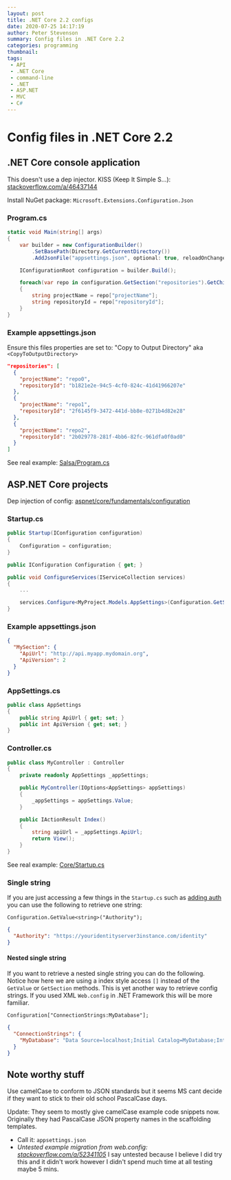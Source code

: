 ```yaml
---
layout: post
title: .NET Core 2.2 configs
date: 2020-07-25 14:17:19
author: Peter Stevenson
summary: Config files in .NET Core 2.2
categories: programming
thumbnail:
tags:
 - API
 - .NET Core
 - command-line
 - .NET
 - ASP.NET
 - MVC
 - C#
---
```


# Config files in .NET Core 2.2

## .NET Core console application

This doesn't use a dep injector. KISS (Keep It Simple S...): [stackoverflow.com/a/46437144](https://stackoverflow.com/a/46437144)

Install NuGet package: `Microsoft.Extensions.Configuration.Json`

### Program.cs

```csharp
static void Main(string[] args)
{
    var builder = new ConfigurationBuilder()
        .SetBasePath(Directory.GetCurrentDirectory())
        .AddJsonFile("appsettings.json", optional: true, reloadOnChange: true);

    IConfigurationRoot configuration = builder.Build();

    foreach(var repo in configuration.GetSection("repositories").GetChildren())
    {
        string projectName = repo["projectName"];
        string repositoryId = repo["repositoryId"];
    }
}
```

### Example appsettings.json

Ensure this files properties are set to: "Copy to Output Directory" aka `<CopyToOutputDirectory>`

```json
"repositories": [
  {
    "projectName": "repo0",
    "repositoryId": "b1821e2e-94c5-4cf0-824c-41d41966207e"
  },
  {
    "projectName": "repo1",
    "repositoryId": "2f6145f9-3472-441d-bb8e-0271b4d82e28"
  },
  {
    "projectName": "repo2",
    "repositoryId": "2b029778-281f-4bb6-82fc-961dfa0f0ad0"
  }
]
```

See real example: [Salsa/Program.cs](https://bitbucket.org/2E0PGS/salsa/src/master/Salsa/Program.cs)

## ASP.NET Core projects

Dep injection of config: [aspnet/core/fundamentals/configuration](https://docs.microsoft.com/en-us/aspnet/core/fundamentals/configuration/index?view=aspnetcore-2.2)

### Startup.cs

```csharp
public Startup(IConfiguration configuration)
{
    Configuration = configuration;
}

public IConfiguration Configuration { get; }

public void ConfigureServices(IServiceCollection services)
{
    ...

    services.Configure<MyProject.Models.AppSettings>(Configuration.GetSection("MySection"));
}
```

### Example appsettings.json

```json
{
  "MySection": {
    "ApiUrl": "http://api.myapp.mydomain.org",
    "ApiVersion": 2
  }
}
```

### AppSettings.cs

```csharp
public class AppSettings
{
    public string ApiUrl { get; set; }
    public int ApiVersion { get; set; }
}
```

### Controller.cs

```csharp
public class MyController : Controller
{
    private readonly AppSettings _appSettings;

    public MyController(IOptions<AppSettings> appSettings)
    {
        _appSettings = appSettings.Value;
    }

    public IActionResult Index()
    {
        string apiUrl = _appSettings.ApiUrl;
        return View();
    }
}
```

See real example: [Core/Startup.cs](https://bitbucket.org/2E0PGS/core/src/master/Core/Startup.cs)

### Single string

If you are just accessing a few things in the `Startup.cs` such as [adding auth](https://2e0pgs.github.io/blog/programming/2020/09/27/aspnet-core-2-2-angular-identityserver3/) you can use the following to retrieve one string:

`Configuration.GetValue<string>("Authority");`

```json
{
  "Authority": "https://youridentityserver3instance.com/identity"
}
```

#### Nested single string

If you want to retrieve a nested single string you can do the following. Notice how here we are using a index style access `[]` instead of the `GetValue` or `GetSection` methods. This is yet another way to retrieve config strings. If you used XML `Web.config` in .NET Framework this will be more familiar.

`Configuration["ConnectionStrings:MyDatabase"];`

```json
{
  "ConnectionStrings": {
    "MyDatabase": "Data Source=localhost;Initial Catalog=MyDatabase;Integrated Security=True"
  }
}
```

## Note worthy stuff

Use camelCase to conform to JSON standards but it seems MS cant decide if they want to stick to their old school PascalCase days. 

Update: They seem to mostly give camelCase example code snippets now. Originally they had PascalCase JSON property names in the scaffolding templates.

* Call it: `appsettings.json`
* _Untested example migration from web.config: [stackoverflow.com/a/52341105](https://stackoverflow.com/a/52341105)_ I say untested because I believe I did try this and it didn't work however I didn't spend much time at all testing maybe 5 mins.
